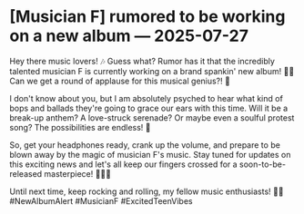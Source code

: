 # [Musician F] rumored to be working on a new album — 2025-07-27

Hey there music lovers! 🎶 Guess what? Rumor has it that the incredibly talented musician F is currently working on a brand spankin' new album! 🙌🏼 Can we get a round of applause for this musical genius?! 🎉

I don't know about you, but I am absolutely psyched to hear what kind of bops and ballads they're going to grace our ears with this time. Will it be a break-up anthem? A love-struck serenade? Or maybe even a soulful protest song? The possibilities are endless! 💫

So, get your headphones ready, crank up the volume, and prepare to be blown away by the magic of musician F's music. Stay tuned for updates on this exciting news and let's all keep our fingers crossed for a soon-to-be-released masterpiece! 🤞🏼🔥

Until next time, keep rocking and rolling, my fellow music enthusiasts! 🎸✨ #NewAlbumAlert #MusicianF #ExcitedTeenVibes